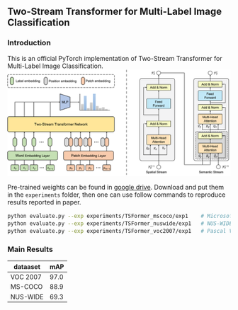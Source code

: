 ## Two-Stream Transformer for Multi-Label Image Classification

### Introduction
This is an official PyTorch implementation of Two-Stream Transformer for Multi-Label Image Classification.
![alt tsformer](src/tsformer.png)

Pre-trained weights can be found in [google drive](https://drive.google.com/drive/folders/1XOiLTpWHYRGR8itp4aqQZsbXWHV_TT0j?usp=sharing). Download and put them in the `experiments` folder, then one can use follow commands to reproduce results reported in paper.

```bash
python evaluate.py --exp experiments/TSFormer_mscoco/exp1    # Microsoft COCO
python evaluate.py --exp experiments/TSFormer_nuswide/exp1   # NUS-WIDE
python evaluate.py --exp experiments/TSFormer_voc2007/exp1   # Pascal VOC 2007
```

### Main Results
|  dataaset   | mAP  |
|  ---------  | ---- |
| VOC 2007    | 97.0 |
| MS-COCO     | 88.9 |
| NUS-WIDE    | 69.3 |